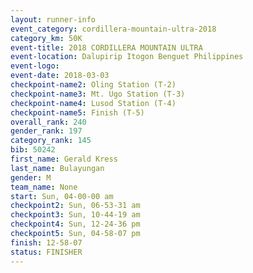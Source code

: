 ```yaml
---
layout: runner-info 
event_category: cordillera-mountain-ultra-2018 
category_km: 50K 
event-title: 2018 CORDILLERA MOUNTAIN ULTRA 
event-location: Dalupirip Itogon Benguet Philippines 
event-logo: 
event-date: 2018-03-03 
checkpoint-name2: Oling Station (T-2) 
checkpoint-name3: Mt. Ugo Station (T-3) 
checkpoint-name4: Lusod Station (T-4) 
checkpoint-name5: Finish (T-5) 
overall_rank: 240
gender_rank: 197
category_rank: 145
bib: 50242
first_name: Gerald Kress
last_name: Bulayungan
gender: M
team_name: None
start: Sun, 04-00-00 am
checkpoint2: Sun, 06-53-31 am
checkpoint3: Sun, 10-44-19 am
checkpoint4: Sun, 12-24-36 pm
checkpoint5: Sun, 04-58-07 pm
finish: 12-58-07
status: FINISHER
---
```

